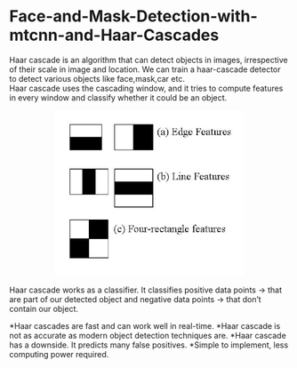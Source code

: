 # Face-and-Mask-Detection-with-mtcnn-and-Haar-Cascades
Haar cascade is an algorithm that can detect objects in images, irrespective of their scale in image and location.  We can train a haar-cascade detector to detect various objects like face,mask,car etc.  
Haar cascade uses the cascading window, and it tries to compute features in every window and classify whether it could be an object.


<p align="center">
  <img src="https://github.com/Sarvagy-Jain/Face-and-Mask-Detection-with-mtcnn-and-Haar-Cascades/blob/main/Cascades.png?raw=true" alt="Cascade Image "/>
</p>

Haar cascade works as a classifier. It classifies positive data points → that are part of our detected object and negative data points → that don’t contain our object.

*Haar cascades are fast and can work well in real-time.
*Haar cascade is not as accurate as modern object detection techniques are.
*Haar cascade has a downside. It predicts many false positives.
*Simple to implement, less computing power required.

